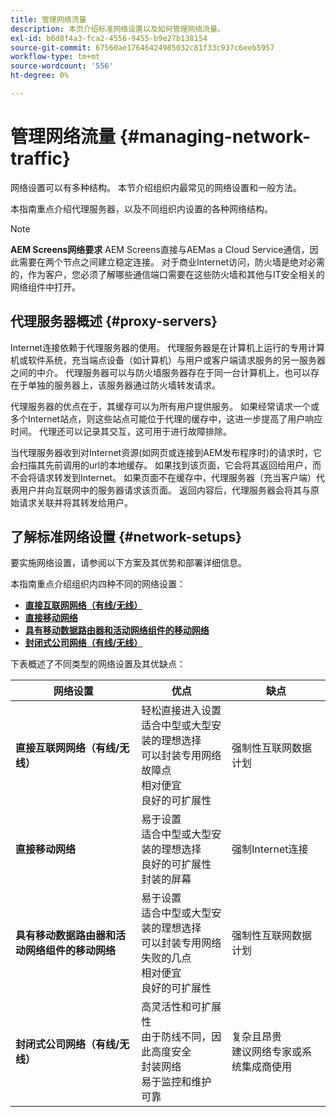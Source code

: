 ```yaml
---
title: 管理网络流量
description: 本页介绍标准网络设置以及如何管理网络流量。
exl-id: b6d8f4a3-fca2-4556-9455-b9e27b138154
source-git-commit: 67560ae17646424985032c81f33c937c6eeb5957
workflow-type: tm+mt
source-wordcount: '556'
ht-degree: 0%

---
```


# 管理网络流量 {#managing-network-traffic}

网络设置可以有多种结构。 本节介绍组织内最常见的网络设置和一般方法。

本指南重点介绍代理服务器，以及不同组织内设置的各种网络结构。

>[!NOTE]
>**AEM Screens网络要求**
>AEM Screens直接与AEMas a Cloud Service通信，因此需要在两个节点之间建立稳定连接。 对于商业Internet访问，防火墙是绝对必需的，作为客户，您必须了解哪些通信端口需要在这些防火墙和其他与IT安全相关的网络组件中打开。

## 代理服务器概述 {#proxy-servers}

Internet连接依赖于代理服务器的使用。 代理服务器是在计算机上运行的专用计算机或软件系统，充当端点设备（如计算机）与用户或客户端请求服务的另一服务器之间的中介。 代理服务器可以与防火墙服务器存在于同一台计算机上，也可以存在于单独的服务器上，该服务器通过防火墙转发请求。

代理服务器的优点在于，其缓存可以为所有用户提供服务。 如果经常请求一个或多个Internet站点，则这些站点可能位于代理的缓存中，这进一步提高了用户响应时间。 代理还可以记录其交互，这可用于进行故障排除。

当代理服务器收到对Internet资源(如网页或连接到AEM发布程序时)的请求时，它会扫描其先前调用的url的本地缓存。 如果找到该页面，它会将其返回给用户，而不会将请求转发到Internet。 如果页面不在缓存中，代理服务器（充当客户端）代表用户并向互联网中的服务器请求该页面。 返回内容后，代理服务器会将其与原始请求关联并将其转发给用户。

## 了解标准网络设置 {#network-setups}

要实施网络设置，请参阅以下方案及其优势和部署详细信息。

本指南重点介绍组织内四种不同的网络设置：

* **[直接互联网网络（有线/无线）](/help/using/direct-internet-network.md)**
* **[直接移动网络](/help/using/mobile-network.md)**
* **[具有移动数据路由器和活动网络组件的移动网络](/help/using/mobile-network-router.md)**
* **[封闭式公司网络（有线/无线）](/help/using/enclosed-corporate-network.md)**

下表概述了不同类型的网络设置及其优缺点：

| 网络设置 | 优点 | 缺点 |
|--- |--- |--- |
| **直接互联网网络（有线/无线）** | 轻松直接进入设置<br>适合中型或大型安装的理想选择<br>可以封装专用网络<br>故障点<br>相对便宜<br>良好的可扩展性 | 强制性互联网数据计划 |
| **直接移动网络** | 易于设置<br>适合中型或大型安装的理想选择<br>良好的可扩展性<br>封装的屏幕 | 强制Internet连接 |
| **具有移动数据路由器和活动网络组件的移动网络** | 易于设置<br>适合中型或大型安装的理想选择<br>可以封装专用网络<br>失败的几点<br>相对便宜<br>良好的可扩展性 | 强制性互联网数据计划 |
| **封闭式公司网络（有线/无线）** | 高灵活性和可扩展性<br>由于防线不同，因此高度安全<br>封装网络<br>易于监控和维护<br>可靠 | 复杂且昂贵<br>建议网络专家或系统集成商使用 |
